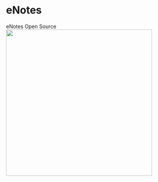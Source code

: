 # eNotes
 eNotes Open Source
<img src="(https://i.imgur.com/p9SQys9.png)" data-canonical-src="https://i.imgur.com/p9SQys9.png" width="400" height="400" />
